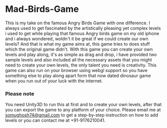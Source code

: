 # Mad-Birds-Game
This is my take on the famous Angry Birds Game with one difference.
I always used to get fascinated by the artistically pleasing yet complex levels i used to get while playing that famous Angry birds game on my old iphone and i always wondered, woldn't it be great if we could create our own levels? And that is what my game aims at, this game tries to does stuff which the original game didn't. With this game you can create your own levels and play along, it's as simple as drag and drop, i have provided two sample levels and also included all the necessary assets that you might need to create your own levels, the only talent you need is creativity. This game can also run on your browser using webgl support so you have something else to play along apart form that now dated dinosaur game when you run out of your luck with the internet.

### Please note
You need Unity3D to run this at first and to create your own levels, after that you can export the game to any platform of your choice. Please email me at somughosh74@gmail.com to get a step-by-step instruction on how to add levels or you can contact me at +91-9176210041.
